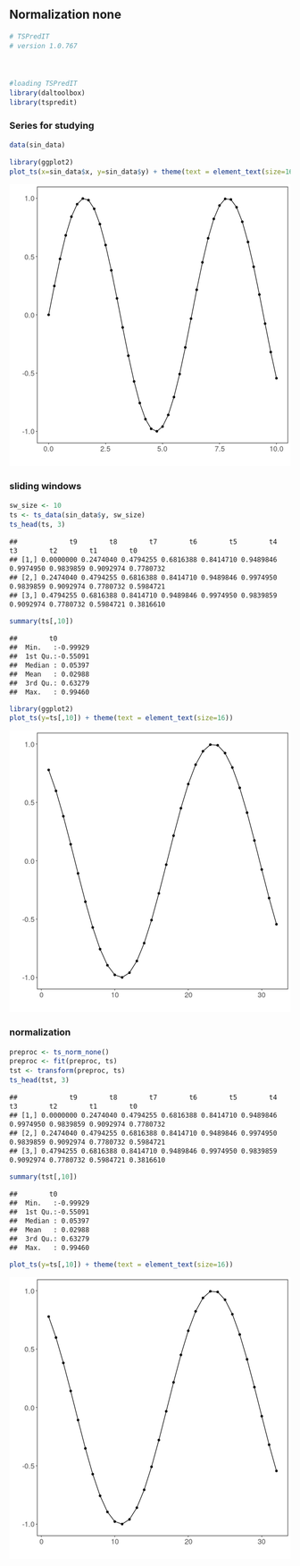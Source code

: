 ## Normalization none


```r
# TSPredIT
# version 1.0.767



#loading TSPredIT
library(daltoolbox) 
library(tspredit) 
```

### Series for studying


```r
data(sin_data)
```


```r
library(ggplot2)
plot_ts(x=sin_data$x, y=sin_data$y) + theme(text = element_text(size=16))
```

![plot of chunk unnamed-chunk-3](fig/ts_norm_none/unnamed-chunk-3-1.png)

### sliding windows


```r
sw_size <- 10
ts <- ts_data(sin_data$y, sw_size)
ts_head(ts, 3)
```

```
##             t9        t8        t7        t6        t5        t4        t3        t2        t1        t0
## [1,] 0.0000000 0.2474040 0.4794255 0.6816388 0.8414710 0.9489846 0.9974950 0.9839859 0.9092974 0.7780732
## [2,] 0.2474040 0.4794255 0.6816388 0.8414710 0.9489846 0.9974950 0.9839859 0.9092974 0.7780732 0.5984721
## [3,] 0.4794255 0.6816388 0.8414710 0.9489846 0.9974950 0.9839859 0.9092974 0.7780732 0.5984721 0.3816610
```

```r
summary(ts[,10])
```

```
##        t0          
##  Min.   :-0.99929  
##  1st Qu.:-0.55091  
##  Median : 0.05397  
##  Mean   : 0.02988  
##  3rd Qu.: 0.63279  
##  Max.   : 0.99460
```


```r
library(ggplot2)
plot_ts(y=ts[,10]) + theme(text = element_text(size=16))
```

![plot of chunk unnamed-chunk-5](fig/ts_norm_none/unnamed-chunk-5-1.png)

### normalization


```r
preproc <- ts_norm_none()
preproc <- fit(preproc, ts)
tst <- transform(preproc, ts)
ts_head(tst, 3)
```

```
##             t9        t8        t7        t6        t5        t4        t3        t2        t1        t0
## [1,] 0.0000000 0.2474040 0.4794255 0.6816388 0.8414710 0.9489846 0.9974950 0.9839859 0.9092974 0.7780732
## [2,] 0.2474040 0.4794255 0.6816388 0.8414710 0.9489846 0.9974950 0.9839859 0.9092974 0.7780732 0.5984721
## [3,] 0.4794255 0.6816388 0.8414710 0.9489846 0.9974950 0.9839859 0.9092974 0.7780732 0.5984721 0.3816610
```

```r
summary(tst[,10])
```

```
##        t0          
##  Min.   :-0.99929  
##  1st Qu.:-0.55091  
##  Median : 0.05397  
##  Mean   : 0.02988  
##  3rd Qu.: 0.63279  
##  Max.   : 0.99460
```

```r
plot_ts(y=ts[,10]) + theme(text = element_text(size=16))
```

![plot of chunk unnamed-chunk-6](fig/ts_norm_none/unnamed-chunk-6-1.png)

